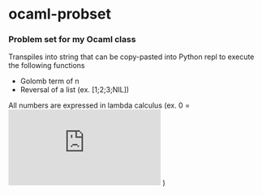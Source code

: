 # ocaml-probset
### Problem set for my Ocaml class

Transpiles into string that can be copy-pasted into Python repl to execute the following functions

* Golomb term of n
* Reversal of a list (ex. [1;2;3;NIL])


All numbers are expressed in lambda calculus (ex. 0 = ![equation](http://www.sciweavers.org/tex2img.php?eq=%20%5Clambda%20f.%20%5Clambda%20x.x&bc=White&fc=Black&im=jpg&fs=12&ff=arev&edit=0) )
